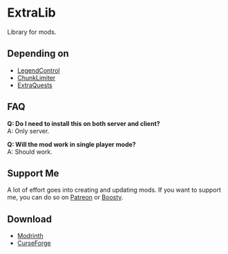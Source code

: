 # ExtraLib
Library for mods.

## Depending on
* [LegendControl](https://modrinth.com/mod/legendcontrol)
* [ChunkLimiter](https://modrinth.com/mod/chunklimiter)
* [ExtraQuests](https://modrinth.com/mod/extraquests)

## FAQ
**Q: Do I need to install this on both server and client?**  
A: Only server.

**Q: Will the mod work in single player mode?**  
A: Should work.

## Support Me
A lot of effort goes into creating and updating mods. If you want to support me, you can do so on [Patreon](https://www.patreon.com/Vecoo) or [Boosty](https://boosty.to/vecoo).

## Download
* [Modrinth](https://modrinth.com/mod/extralib)
* [CurseForge](https://www.curseforge.com/minecraft/mc-mods/extralib)